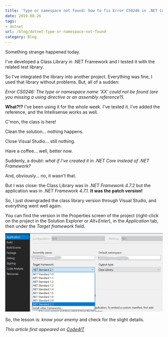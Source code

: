 ```yaml
---
title: 'Type or namespace not found: how to fix Error CS0246 in .NET Core'
date: 2019-08-26
tags:
- dotnet
url: /blog/dotnet-type-or-namespace-not-found
category: Blog
---
```


Something strange happened today.

I've developed a Class Library in .NET Framework and I tested it with the related test library.

So I've integrated the library into another project. Everything was fine, I used that library without problems.
But, all of a sudden:

_Error CS0246: The type or namespace name 'XX' could not be found (are you missing a using directive or an assembly reference?)._

**What?!?** I've been using it for the whole week. I've tested it. I've added the reference, and the Intellisense works as well.

C'mon, the class is here!

Clean the solution... nothing happens.

Close Visual Studio... still nothing.

Have a coffee... well, better now.

Suddenly, a doubt: _what if I've created it in .NET Core instead of .NET Framework?_

And, obviously... no, it wasn't that.

But I was close: the Class Library was in _.NET Framework 4.7.2_ but the application was in _.NET Framework 4.7.1_. **It was the patch version!**

So, I just downgraded the class library version through Visual Studio, and everything went well again.

You can find the version in the Properties screen of the project (right-click on the project in the Solution Explorer or _Alt+Enter_), in the _Application_ tab, then under the _Target framework_ field.

![.NET version selection on Visual Studio 2019](./dotnet-version-selector.png "How to select .NET version on Visual Studio 2019")

So, the lesson is: _know your enemy_ and check for the slight details.

_This article first appeared on [Code4IT](https://www.code4it.dev/)_

